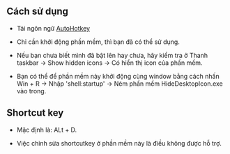 ## Cách sử dụng

- Tải ngôn ngữ [AutoHotkey](https://www.autohotkey.com/download/ahk-v2.exe)

- Chỉ cần khởi động phần mềm, thì bạn đã có thể sử dụng.

- Nếu bạn chưa biết mình đã bật lên hay chưa, hãy kiểm tra ở Thanh taskbar -> Show hidden icons -> Có hiển thị icon của phần mềm.
  
- Bạn có thể để phần mềm này khởi động cùng window bằng cách nhấn Win + R -> Nhập 'shell:startup' -> Ném phần mềm HideDesktopIcon.exe vào trong.

## Shortcut key

- Mặc định là: ALt + D.

- Việc chỉnh sửa shortcutkey ở phần mềm này là điều không được hỗ trợ.
